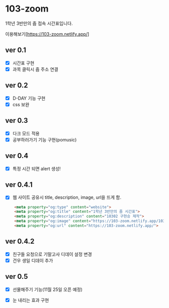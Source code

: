 # 103-zoom
1학년 3반만의 줌 접속 시간표입니다.

이용해보기[https://103-zoom.netlify.app/]

## ver 0.1
- [x] 시간표 구현
- [x] 과목 클릭시 줌 주소 연결

## ver 0.2 
- [x] D-DAY 기능 구현
- [x] css 보완

## ver 0.3
- [x] 다크 모드 적용
- [x] 공부하러가기 기능 구현(pomusic)

## ver 0.4
- [x] 특정 시간 되면 alert 생성!

## ver 0.4.1
- [x] 웹 사이트 공유시 title, description, image, url을 뜨게 함.

```html
    <meta property="og:type" content="website">
    <meta property="og:title" content="1학년 3반만의 줌 시간표">
    <meta property="og:description" content="10302 구현승 제작">
    <meta property="og:image" content="https://103-zoom.netlify.app/103zoom.png">
    <meta property="og:url" content="https://103-zoom.netlify.app/">
```

## ver 0.4.2
- [x] 친구들 요청으로 기말고사 디데이 설정 변경
- [x] 건우 생일 디데이 추가

## ver 0.5
- [x] 선물해주기 기능(11월 25일 오픈 예정)
- [x] 눈 내리는 효과 구현






 
